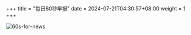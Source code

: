 +++
title = "每日60秒早报"
date = 2024-07-21T04:30:57+08:00
weight = 1
+++

![60s-for-news](/img/zaobao/zaobao.png "由 ALAPI 提供支持")
